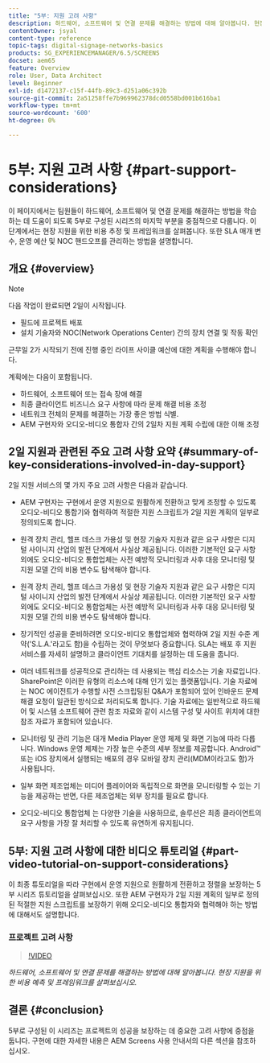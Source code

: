 ```yaml
---
title: "5부: 지원 고려 사항"
description: 하드웨어, 소프트웨어 및 연결 문제를 해결하는 방법에 대해 알아봅니다. 현장 지원을 위한 비용 예측 및 프레임워크를 살펴보십시오. 또한 SLA 매개 변수, 운영 예산 및 NOC 핸드오프를 관리하는 방법도 알아봅니다.
contentOwner: jsyal
content-type: reference
topic-tags: digital-signage-networks-basics
products: SG_EXPERIENCEMANAGER/6.5/SCREENS
docset: aem65
feature: Overview
role: User, Data Architect
level: Beginner
exl-id: d1472137-c15f-44fb-89c3-d251a06c392b
source-git-commit: 2a51258ffe7b969962378dcd0558bd001b616ba1
workflow-type: tm+mt
source-wordcount: '600'
ht-degree: 0%

---
```


# 5부: 지원 고려 사항 {#part-support-considerations}

이 페이지에서는 팀원들이 하드웨어, 소프트웨어 및 연결 문제를 해결하는 방법을 학습하는 데 도움이 되도록 5부로 구성된 시리즈의 마지막 부분을 중점적으로 다룹니다. 이 단계에서는 현장 지원을 위한 비용 추정 및 프레임워크를 살펴봅니다. 또한 SLA 매개 변수, 운영 예산 및 NOC 핸드오프를 관리하는 방법을 설명합니다.

## 개요 {#overview}

>[!NOTE]
>
>다음 작업이 완료되면 2일이 시작됩니다.
>
>* 필드에 프로젝트 배포
>* 설치 기술자와 NOC(Network Operations Center) 간의 장치 연결 및 작동 확인
>
>근무일 2가 시작되기 전에 진행 중인 라이프 사이클 예산에 대한 계획을 수행해야 합니다.

계획에는 다음이 포함됩니다.

* 하드웨어, 소프트웨어 또는 접속 장애 해결
* 최종 클라이언트 비즈니스 요구 사항에 따라 문제 해결 비용 조정
* 네트워크 전체의 문제를 해결하는 가장 좋은 방법 식별.
* AEM 구현자와 오디오-비디오 통합자 간의 2일차 지원 계획 수립에 대한 이해 조정

## 2일 지원과 관련된 주요 고려 사항 요약 {#summary-of-key-considerations-involved-in-day-support}

2일 지원 서비스의 몇 가지 주요 고려 사항은 다음과 같습니다.

* AEM 구현자는 구현에서 운영 지원으로 원활하게 전환하고 맞게 조정할 수 있도록 오디오-비디오 통합기와 협력하여 적절한 지원 스크립트가 2일 지원 계획의 일부로 정의되도록 합니다.
* 원격 장치 관리, 헬프 데스크 가용성 및 현장 기술자 지원과 같은 요구 사항은 디지털 사이니지 산업의 발전 단계에서 사실상 제공됩니다. 이러한 기본적인 요구 사항 외에도 오디오-비디오 통합업체는 사전 예방적 모니터링과 사후 대응 모니터링 및 지원 모델 간의 비용 변수도 탐색해야 합니다.

* 원격 장치 관리, 헬프 데스크 가용성 및 현장 기술자 지원과 같은 요구 사항은 디지털 사이니지 산업의 발전 단계에서 사실상 제공됩니다. 이러한 기본적인 요구 사항 외에도 오디오-비디오 통합업체는 사전 예방적 모니터링과 사후 대응 모니터링 및 지원 모델 간의 비용 변수도 탐색해야 합니다.
* 장기적인 성공을 준비하려면 오디오-비디오 통합업체와 협력하여 2일 지원 수준 계약(&#39;S.L.A.&#39;라고도 함)을 수립하는 것이 무엇보다 중요합니다. SLA는 배포 후 지원 서비스를 자세히 설명하고 클라이언트 기대치를 설정하는 데 도움을 줍니다.
* 여러 네트워크를 성공적으로 관리하는 데 사용되는 핵심 리소스는 기술 자료입니다. SharePoint은 이러한 유형의 리소스에 대해 인기 있는 플랫폼입니다. 기술 자료에는 NOC 에이전트가 수행할 사전 스크립팅된 Q&amp;A가 포함되어 있어 인바운드 문제 해결 요청이 일관된 방식으로 처리되도록 합니다. 기술 자료에는 일반적으로 하드웨어 및 시스템 소프트웨어 관련 참조 자료와 같이 시스템 구성 및 사이트 위치에 대한 참조 자료가 포함되어 있습니다.
* 모니터링 및 관리 기능은 대개 Media Player 운영 체제 및 화면 기능에 따라 다릅니다. Windows 운영 체제는 가장 높은 수준의 세부 정보를 제공합니다. Android™ 또는 iOS 장치에서 실행되는 배포의 경우 모바일 장치 관리(MDM이라고도 함)가 사용됩니다.
* 일부 화면 제조업체는 미디어 플레이어와 독립적으로 화면을 모니터링할 수 있는 기능을 제공하는 반면, 다른 제조업체는 외부 장치를 필요로 합니다.
* 오디오-비디오 통합업체 는 다양한 기술을 사용하므로, 솔루션은 최종 클라이언트의 요구 사항을 가장 잘 처리할 수 있도록 유연하게 유지됩니다.

## 5부: 지원 고려 사항에 대한 비디오 튜토리얼 {#part-video-tutorial-on-support-considerations}

이 최종 튜토리얼을 따라 구현에서 운영 지원으로 원활하게 전환하고 정렬을 보장하는 5부 시리즈 튜토리얼을 살펴보십시오. 또한 AEM 구현자가 2일 지원 계획의 일부로 정의된 적절한 지원 스크립트를 보장하기 위해 오디오-비디오 통합자와 협력해야 하는 방법에 대해서도 설명합니다.

### 프로젝트 고려 사항

>[!VIDEO](https://video.tv.adobe.com/v/28383)

*하드웨어, 소프트웨어 및 연결 문제를 해결하는 방법에 대해 알아봅니다. 현장 지원을 위한 비용 예측 및 프레임워크를 살펴보십시오.*

## 결론 {#conclusion}

5부로 구성된 이 시리즈는 프로젝트의 성공을 보장하는 데 중요한 고려 사항에 중점을 둡니다. 구현에 대한 자세한 내용은 AEM Screens 사용 안내서의 다른 섹션을 참조하십시오.
